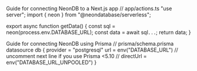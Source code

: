 Guide for connecting NeonDB to a Next.js app
// app/actions.ts
"use server";
import { neon } from "@neondatabase/serverless";

export async function getData() {
    const sql = neon(process.env.DATABASE_URL);
    const data = await sql`...`;
    return data;
}

Guide for connecting NeonDB using Prisma
// prisma/schema.prisma
datasource db {
  provider  = "postgresql"
  url  	    = env("DATABASE_URL")
  // uncomment next line if you use Prisma <5.10
  // directUrl = env("DATABASE_URL_UNPOOLED")
}